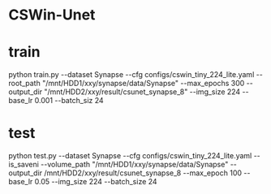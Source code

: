 # CSWin-Unet
# train
python train.py --dataset Synapse --cfg configs/cswin_tiny_224_lite.yaml --root_path "/mnt/HDD1/xxy/synapse/data/Synapse" --max_epochs 300 --output_dir "/mnt/HDD2/xxy/result/csunet_synapse_8"  --img_size 224 --base_lr 0.001 --batch_siz 24
# test
python test.py --dataset Synapse --cfg configs/cswin_tiny_224_lite.yaml --is_saveni --volume_path "/mnt/HDD1/xxy/synapse/data/Synapse" --output_dir /mnt/HDD2/xxy/result/csunet_synapse_8 --max_epoch 100 --base_lr 0.05 --img_size 224 --batch_size 24
